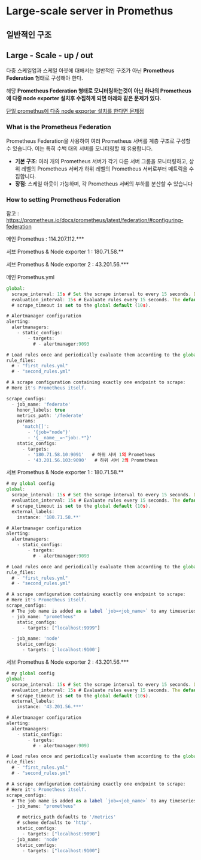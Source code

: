# Large-scale server in Promethus

## 일반적인 구조

## Large - Scale - up / out

다중 스케일업과 스케일 아웃에 대해서는 일반적인 구조가 아닌 **Prometheus Federation** 형태로 구성해야 한다.  

해당 **Prometheus Federation  형태로 모니터링하는것이 아닌 하나의 Prometheus에 다중 node exporter 설치후 수집하게 되면 아래와 같은 문제가 있다.** 

[단일 promethus에 다중 node exporter 설치를 한다면 문제점 ](https://www.notion.so/promethus-node-exporter-fe7f21706a3a44768d96badca1bdbd9d?pvs=21)

### What is the Prometheus Federation

Prometheus Federation을 사용하여 여러 Prometheus 서버를 계층 구조로 구성할 수 있습니다. 이는 특히 수백 대의 서버를 모니터링할 때 유용합니다.

- **기본 구조**: 여러 개의 Prometheus 서버가 각기 다른 서버 그룹을 모니터링하고, 상위 레벨의 Prometheus 서버가 하위 레벨의 Prometheus 서버로부터 메트릭을 수집합니다.
- **장점**: 스케일 아웃이 가능하며, 각 Prometheus 서버의 부하를 분산할 수 있습니다

### How to setting Prometheus Federation

참고 : https://prometheus.io/docs/prometheus/latest/federation/#configuring-federation

메인 Promethus : 114.207.112.***

서브 Promethus & Node exporter 1 : 180.71.58.**

서브 Promethus & Node exporter 2 : 43.201.56.***

메인 Promethus.yml 

```jsx
global:
  scrape_interval: 15s # Set the scrape interval to every 15 seconds. Default is every 1 minute.
  evaluation_interval: 15s # Evaluate rules every 15 seconds. The default is every 1 minute.
  # scrape_timeout is set to the global default (10s).

# Alertmanager configuration
alerting:
  alertmanagers:
    - static_configs:
        - targets:
          # - alertmanager:9093

# Load rules once and periodically evaluate them according to the global 'evaluation_interval'.
rule_files:
  # - "first_rules.yml"
  # - "second_rules.yml"

# A scrape configuration containing exactly one endpoint to scrape:
# Here it's Prometheus itself.

scrape_configs:
  - job_name: 'federate'
    honor_labels: true
    metrics_path: '/federate'
    params:
      'match[]':
        - '{job="node"}'
        - '{__name__=~"job:.*"}'
    static_configs:
      - targets:
        - '180.71.58.10:9091'   # 하위 서버 1의 Prometheus
        - '43.201.56.103:9090'   # 하위 서버 2의 Prometheus
```

서브 Promethus & Node exporter 1 :  180.71.58.**

```jsx
# my global config
global:
  scrape_interval: 15s # Set the scrape interval to every 15 seconds. Default is every 1 minute.
  evaluation_interval: 15s # Evaluate rules every 15 seconds. The default is every 1 minute.
  # scrape_timeout is set to the global default (10s).
  external_labels:
    instance: '180.71.58.**'

# Alertmanager configuration
alerting:
  alertmanagers:
    - static_configs:
        - targets:
          # - alertmanager:9093

# Load rules once and periodically evaluate them according to the global 'evaluation_interval'.
rule_files:
  # - "first_rules.yml"
  # - "second_rules.yml"

# A scrape configuration containing exactly one endpoint to scrape:
# Here it's Prometheus itself.
scrape_configs:
  # The job name is added as a label `job=<job_name>` to any timeseries scraped from this config.
  - job_name: "prometheus"
    static_configs:
      - targets: ["localhost:9999"]

  - job_name: 'node'
    static_configs:
      - targets: ['localhost:9100']
```

서브 Promethus & Node exporter 2 : 43.201.56.***

```jsx
# my global config
global:
  scrape_interval: 15s # Set the scrape interval to every 15 seconds. Default is every 1 minute.
  evaluation_interval: 15s # Evaluate rules every 15 seconds. The default is every 1 minute.
  # scrape_timeout is set to the global default (10s).
  external_labels:
    instance: '43.201.56.***'

# Alertmanager configuration
alerting:
  alertmanagers:
    - static_configs:
        - targets:
          # - alertmanager:9093

# Load rules once and periodically evaluate them according to the global 'evaluation_interval'.
rule_files:
  # - "first_rules.yml"
  # - "second_rules.yml"

# A scrape configuration containing exactly one endpoint to scrape:
# Here it's Prometheus itself.
scrape_configs:
  # The job name is added as a label `job=<job_name>` to any timeseries scraped from this config.
  - job_name: "prometheus"

    # metrics_path defaults to '/metrics'
    # scheme defaults to 'http'.
    static_configs:
      - targets: ["localhost:9090"]
  - job_name: 'node'
    static_configs:
      - targets: ["localhost:9100"]
```
